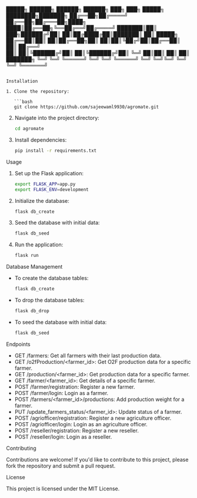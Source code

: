  █████╗  ██████╗ ██████╗  ██████╗ ███╗   ███╗ █████╗ ████████╗███████╗
██╔══██╗██╔════╝ ██╔══██╗██╔═══██╗████╗ ████║██╔══██╗╚══██╔══╝██╔════╝
███████║██║  ███╗██████╔╝██║   ██║██╔████╔██║███████║   ██║   █████╗  
██╔══██║██║   ██║██╔══██╗██║   ██║██║╚██╔╝██║██╔══██║   ██║   ██╔══╝  
██║  ██║╚██████╔╝██║  ██║╚██████╔╝██║ ╚═╝ ██║██║  ██║   ██║   ███████╗
╚═╝  ╚═╝ ╚═════╝ ╚═╝  ╚═╝ ╚═════╝ ╚═╝     ╚═╝╚═╝  ╚═╝   ╚═╝   ╚══════╝
                                                                      
```

Installation

1. Clone the repository:

   ```bash
   git clone https://github.com/sajeewaml9930/agromate.git
   ```

2. Navigate into the project directory:

   ```bash
   cd agromate
   ```

3. Install dependencies:

   ```bash
   pip install -r requirements.txt
   ```

Usage

1. Set up the Flask application:

   ```bash
   export FLASK_APP=app.py
   export FLASK_ENV=development
   ```

2. Initialize the database:

   ```bash
   flask db_create
   ```

3. Seed the database with initial data:

   ```bash
   flask db_seed
   ```

4. Run the application:

   ```bash
   flask run
   ```

Database Management

- To create the database tables:

  ```bash
  flask db_create
  ```

- To drop the database tables:

  ```bash
  flask db_drop
  ```

- To seed the database with initial data:

  ```bash
  flask db_seed
  ```

Endpoints

- GET /farmers: Get all farmers with their last production data.
- GET /o2fProduction/<farmer_id>: Get O2F production data for a specific farmer.
- GET /production/<farmer_id>: Get production data for a specific farmer.
- GET /farmer/<farmer_id>: Get details of a specific farmer.
- POST /farmer/registration: Register a new farmer.
- POST /farmer/login: Login as a farmer.
- POST /farmers/<farmer_id>/productions: Add production weight for a farmer.
- PUT /update_farmers_status/<farmer_id>: Update status of a farmer.
- POST /agriofficer/registration: Register a new agriculture officer.
- POST /agriofficer/login: Login as an agriculture officer.
- POST /reseller/registration: Register a new reseller.
- POST /reseller/login: Login as a reseller.

Contributing

Contributions are welcome! If you'd like to contribute to this project, please fork the repository and submit a pull request.

License

This project is licensed under the MIT License.
```
